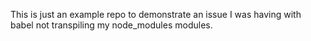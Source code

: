 This is just an example repo to demonstrate an issue I was having with babel not transpiling my node_modules modules.

